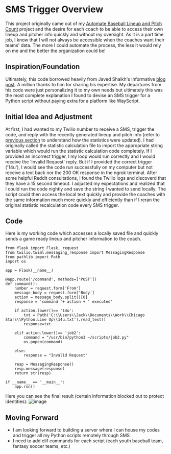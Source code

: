 # SMS Trigger Overview
This project originally came out of my [Automate Baseball Lineup and Pitch Count](WebScrape.md) project and the desire for each coach to be able to access their own lineup and pitcher info quickly and without my oversight. As it is a part time job, I know that I will not always be accessible when the coaches want their teams' data. The more I could automate the process, the less it would rely on me and the better the organization could be!

## Inspiration/Foundation
Ultimately, this code borrowed heavily from Javed Shaikh's informative [blog post](https://shaikhu.com/how-to-trigger-a-job-or-program-from-anywhere-with-a-sms). A million thanks to him for sharing his expertise. My departures from his code were just personalizing it to my own needs but ultimately this was the most complete explanation I found to devise an SMS trigger for a Python script without paying extra for a platform like WayScript.

## Initial Idea and Adjustment
At first, I had wanted to my Twilio number to receive a SMS, trigger the code, and reply with the recently generated lineup and pitch info (refer to [previous section](WebScrape.md) to understand how the statistics were updated). I had originally called the statistic calculation file to import the appropriate string variable which would run the statistic calculation code completely. If I provided an incorrect trigger, I my loop would run correctly and I would receive the 'Invalid Request' reply. But if I provided the correct trigger ('14u'), I would see the code run successfully on my computer but not receive a text back nor the 200 OK response in the ngrok terminal. After some helpful Reddit consultations, I found the Twilio logs and discoverd that they have a 15 second timeout. I adjusted my expectations and realized that I could run the code nightly and save the string I wanted to send locally. The script could then access the local text quickly and provide the coaches with the same information much more quickly and efficiently than if I reran the original statistic recalculation code every SMS trigger.  

## Code
Here is my working code which accesses a locally saved file and quickly sends a game ready lineup and pitcher information to the coach. 
```
from flask import Flask, request
from twilio.twiml.messaging_response import MessagingResponse
from pathlib import Path
import os

app = Flask(__name__)

@app.route('/command', methods=['POST'])
def command():
    number = request.form['From']
    message_body = request.form['Body']
    action = message_body.split()[0]
    response = 'command '+ action + ' executed'

    if action.lower()== '14u':
        txt = Path('C:\\Users\\Jack\\Documents\\Work\\Chicago Stars\\Python.Line Up\\14u.txt').read_text()
        response=txt

    elif action.lower()== 'job2':
        command = "/usr/bin/python3 ~/scripts/job2.py"
        os.popen(command)

    else:
        response = "Invalid Request"

    resp = MessagingResponse()
    resp.message(response)
    return str(resp)

if __name__ == '__main__':
    app.run()

```
Here you can see the final result (certain information blocked out to protect identities):
![image](https://user-images.githubusercontent.com/80477575/111109312-8581e280-8528-11eb-939e-da981cda2a1d.png)


## Moving Forward
* I am looking forward to building a server where I can house my codes and trigger all my Python scripts remotely through SMS
* I need to add elif commands for each script (each youth baseball team, fantasy soccer teams, etc.)
